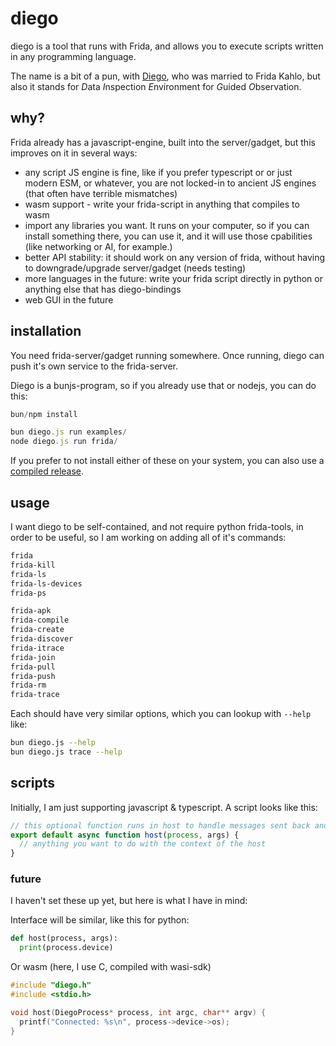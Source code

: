 # diego

diego is a tool that runs with Frida, and allows you to execute scripts written in any programming language.

The name is a bit of a pun, with [Diego](https://en.wikipedia.org/wiki/Diego_Rivera), who was married to Frida Kahlo, but also it stands for *D*ata *I*nspection *E*nvironment for *G*uided *O*bservation.

## why?

Frida already has a javascript-engine, built into the server/gadget, but this improves on it in several ways:

- any script JS engine is fine, like if you prefer typescript or or just modern ESM, or whatever, you are not locked-in to ancient JS engines (that often have terrible mismatches)
- wasm support - write your frida-script in anything that compiles to wasm
- import any libraries you want. It runs on your computer, so if you can install something there, you can use it, and it will use those cpabilities (like networking or AI, for example.)
- better API stability: it should work on any version of frida, without having to downgrade/upgrade server/gadget (needs testing)
- more languages in the future: write your frida script directly in python or anything else that has diego-bindings
- web GUI in the future


## installation

You need frida-server/gadget running somewhere. Once running, diego can push it's own service to the frida-server.

Diego is a bunjs-program, so if you already use that or nodejs, you can do this:

```js
bun/npm install

bun diego.js run examples/
node diego.js run frida/
```

If you prefer to not install either of these on your system, you can also use a [compiled release](https://github.com/konsumer/diego/releases/).

## usage

I want diego to be self-contained, and not require python frida-tools, in order to be useful, so I am working on adding all of it's commands:


```sh
frida
frida-kill
frida-ls
frida-ls-devices
frida-ps

frida-apk
frida-compile
frida-create
frida-discover
frida-itrace
frida-join
frida-pull
frida-push
frida-rm
frida-trace
```

Each should have very similar options, which you can lookup with `--help` like:


```sh
bun diego.js --help
bun diego.js trace --help
```


## scripts

Initially, I am just supporting javascript & typescript. A script looks like this:

```js
// this optional function runs in host to handle messages sent back and call RPC functions and stuff
export default async function host(process, args) {
  // anything you want to do with the context of the host
}
```

### future

I haven't set these up yet, but here is what I have in mind:

Interface will be similar, like this for python:

```py
def host(process, args):
  print(process.device)
```

Or wasm (here, I use C, compiled with wasi-sdk)

```c
#include "diego.h"
#include <stdio.h>

void host(DiegoProcess* process, int argc, char** argv) {
  printf("Connected: %s\n", process->device->os);
}

```




